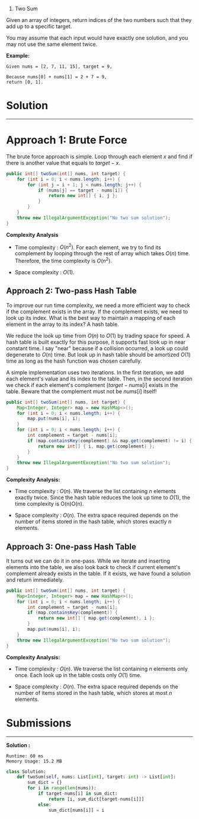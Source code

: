 1. Two Sum

Given an array of integers, return indices of the two numbers such that they add up to a specific target.

You may assume that each input would have exactly one solution, and you may not use the same element twice.

**Example:**
```
Given nums = [2, 7, 11, 15], target = 9,

Because nums[0] + nums[1] = 2 + 7 = 9,
return [0, 1].
```

# Solution
---
# Approach 1: Brute Force
The brute force approach is simple. Loop through each element $x$ and find if there is another value that equals to $target - x$.
```java
public int[] twoSum(int[] nums, int target) {
    for (int i = 0; i < nums.length; i++) {
        for (int j = i + 1; j < nums.length; j++) {
            if (nums[j] == target - nums[i]) {
                return new int[] { i, j };
            }
        }
    }
    throw new IllegalArgumentException("No two sum solution");
}
```

**Complexity Analysis**

* Time complexity : $O(n^2)$. For each element, we try to find its complement by looping through the rest of array which takes $O(n)$ time. Therefore, the time complexity is $O(n^2)$.

* Space complexity : $O(1)$.

## Approach 2: Two-pass Hash Table
To improve our run time complexity, we need a more efficient way to check if the complement exists in the array. If the complement exists, we need to look up its index. What is the best way to maintain a mapping of each element in the array to its index? A hash table.

We reduce the look up time from $O(n)$ to $O(1)$ by trading space for speed. A hash table is built exactly for this purpose, it supports fast look up in near constant time. I say "near" because if a collision occurred, a look up could degenerate to $O(n)$ time. But look up in hash table should be amortized $O(1)$ time as long as the hash function was chosen carefully.

A simple implementation uses two iterations. In the first iteration, we add each element's value and its index to the table. Then, in the second iteration we check if each element's complement $(target - nums[i]$ exists in the table. Beware that the complement must not be $nums[i]$ itself!

```java
public int[] twoSum(int[] nums, int target) {
    Map<Integer, Integer> map = new HashMap<>();
    for (int i = 0; i < nums.length; i++) {
        map.put(nums[i], i);
    }
    for (int i = 0; i < nums.length; i++) {
        int complement = target - nums[i];
        if (map.containsKey(complement) && map.get(complement) != i) {
            return new int[] { i, map.get(complement) };
        }
    }
    throw new IllegalArgumentException("No two sum solution");
}
```

**Complexity Analysis:**

* Time complexity : $O(n)$. We traverse the list containing $n$ elements exactly twice. Since the hash table reduces the look up time to $O(1)$, the time complexity is O(n)O(n).

* Space complexity : $O(n)$. The extra space required depends on the number of items stored in the hash table, which stores exactly $n$ elements.

## Approach 3: One-pass Hash Table
It turns out we can do it in one-pass. While we iterate and inserting elements into the table, we also look back to check if current element's complement already exists in the table. If it exists, we have found a solution and return immediately.

```java
public int[] twoSum(int[] nums, int target) {
    Map<Integer, Integer> map = new HashMap<>();
    for (int i = 0; i < nums.length; i++) {
        int complement = target - nums[i];
        if (map.containsKey(complement)) {
            return new int[] { map.get(complement), i };
        }
        map.put(nums[i], i);
    }
    throw new IllegalArgumentException("No two sum solution");
}
```

**Complexity Analysis:**

* Time complexity : $O(n)$. We traverse the list containing $n$ elements only once. Each look up in the table costs only $O(1)$ time.

* Space complexity : $O(n)$. The extra space required depends on the number of items stored in the hash table, which stores at most $n$ elements.

# Submissions
---
**Solution :**
```
Runtime: 60 ms
Memory Usage: 15.2 MB
```
```python
class Solution:
    def twoSum(self, nums: List[int], target: int) -> List[int]:
        sum_dict = {}
        for i in range(len(nums)):
            if target-nums[i] in sum_dict:
                return [i, sum_dict[target-nums[i]]]
            else:
                sum_dict[nums[i]] = i
```